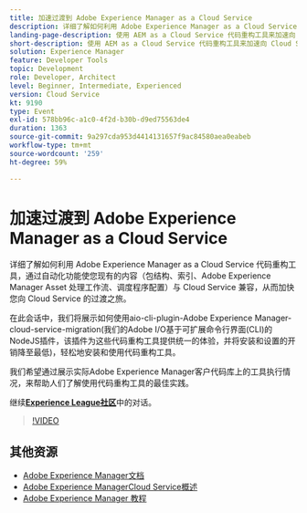 ```yaml
---
title: 加速过渡到 Adobe Experience Manager as a Cloud Service
description: 详细了解如何利用 Adobe Experience Manager as a Cloud Service 代码重构工具，通过自动化功能使您现有的内容（包结构、索引、Adobe Experience Manager Asset 处理工作流、调度程序配置）与 Cloud Service 兼容，从而加快您向 Cloud Service 的过渡之旅。
landing-page-description: 使用 AEM as a Cloud Service 代码重构工具来加速向 Cloud Service 的过渡。
short-description: 使用 AEM as a Cloud Service 代码重构工具来加速向 Cloud Service 的过渡。
solution: Experience Manager
feature: Developer Tools
topic: Development
role: Developer, Architect
level: Beginner, Intermediate, Experienced
version: Cloud Service
kt: 9190
type: Event
exl-id: 578bb96c-a1c0-4f2d-b30b-d9ed75563de4
duration: 1363
source-git-commit: 9a297cda953d4414131657f9ac84580aea0eabeb
workflow-type: tm+mt
source-wordcount: '259'
ht-degree: 59%

---
```


# 加速过渡到 Adobe Experience Manager as a Cloud Service

详细了解如何利用 Adobe Experience Manager as a Cloud Service 代码重构工具，通过自动化功能使您现有的内容（包结构、索引、Adobe Experience Manager Asset 处理工作流、调度程序配置）与 Cloud Service 兼容，从而加快您向 Cloud Service 的过渡之旅。

在此会话中，我们将展示如何使用aio-cli-plugin-Adobe Experience Manager-cloud-service-migration(我们的Adobe I/O基于可扩展命令行界面(CLI)的NodeJS插件，该插件为这些代码重构工具提供统一的体验，并将安装和设置的开销降至最低)，轻松地安装和使用代码重构工具。

我们希望通过展示实际Adobe Experience Manager客户代码库上的工具执行情况，来帮助人们了解使用代码重构工具的最佳实践。

继续&#x200B;**[Experience League社区](https://adobe.ly/3ETr7FI)**&#x200B;中的对话。

>[!VIDEO](https://video.tv.adobe.com/v/338036/?quality=12&learn=on&hidetitle=true)

## 其他资源

- [Adobe Experience Manager文档](https://experienceleague.adobe.com/docs/experience-manager-cloud-service.html)
- [Adobe Experience ManagerCloud Service概述](https://experienceleague.adobe.com/docs/experience-manager-cloud-service/overview/home.html)
- [Adobe Experience Manager 教程](https://experienceleague.adobe.com/docs/experience-manager-tutorials.html)
